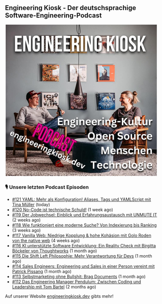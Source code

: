 ## Engineering Kiosk - Der deutschsprachige Software-Engineering-Podcast

<p align="center">
  <img width="500" height="500" src="https://github.com/EngineeringKiosk/.github/blob/main/images/podcast_square.jpg" alt="Engineering Kiosk Podcast" title="Engineering Kiosk Podcast">
</p>

### 🎙️ Unsere letzten Podcast Episoden


- [#121 YAML: Mehr als Konfiguration! Aliases, Tags und YAMLScript mit Tina Müller](https://engineeringkiosk.dev) (today)
- [#120 No-Code ist technische Schuld!](https://engineeringkiosk.dev) (1 week ago)
- [#119 Der Jobwechsel: Einblick und Erfahrungsaustausch mit UNMUTE IT](https://engineeringkiosk.dev) (2 weeks ago)
- [#118 Wie funktioniert eine moderne Suche? Von Indexierung bis Ranking](https://engineeringkiosk.dev) (3 weeks ago)
- [#117 Vanilla Web: Niedrige Kopplung &amp; hohe Kohäsion mit Golo Roden von the native web](https://engineeringkiosk.dev) (4 weeks ago)
- [#116 KI unterstützte Software Entwicklung: Ein Reality Check mit Birgitta Böckeler von Thoughtworks](https://engineeringkiosk.dev) (1 month ago)
- [#115 Die Shift Left Philosophie: Mehr Verantwortung für Devs](https://engineeringkiosk.dev) (1 month ago)
- [#114 Sales Engineers: Engineering und Sales in einer Person vereint mit Patrick Pissang](https://engineeringkiosk.dev) (1 month ago)
- [#113 Selbstmarketing ohne Bullshit: Brag Documents](https://engineeringkiosk.dev) (1 month ago)
- [#112 Das Engineering Manager Pendulum: Zwischen Coding und Leadership mit Tom Bartel](https://engineeringkiosk.dev) (2 months ago)

Auf unserer Website [engineeringkiosk.dev](https://engineeringkiosk.dev/) gibts mehr!
